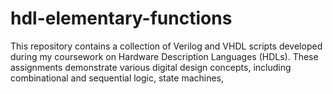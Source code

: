 # hdl-elementary-functions
This repository contains a collection of Verilog and VHDL scripts developed during my coursework on Hardware Description Languages (HDLs). These assignments demonstrate various digital design concepts, including combinational and sequential logic, state machines,
